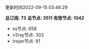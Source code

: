 更新时间2022-09-15 03:46:29

**总订阅: 73**
**总节点: 3511**
**有效节点: 1042**
- ss节点: 658
- v2ray节点: 303
- trojan节点: 81
